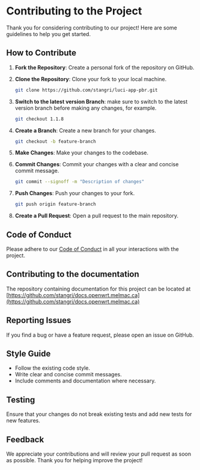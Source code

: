 # Contributing to the Project

Thank you for considering contributing to our project! Here are some guidelines to help you get started.

## How to Contribute

1. **Fork the Repository**: Create a personal fork of the repository on GitHub.
2. **Clone the Repository**: Clone your fork to your local machine.

   ```sh
   git clone https://github.com/stangri/luci-app-pbr.git
   ```

3. **Switch to the latest version Branch**: make sure to switch to the latest version branch before making any changes, for example.

   ```sh
   git checkout 1.1.8
   ```

4. **Create a Branch**: Create a new branch for your changes.

   ```sh
   git checkout -b feature-branch
   ```

5. **Make Changes**: Make your changes to the codebase.
6. **Commit Changes**: Commit your changes with a clear and concise commit message.

   ```sh
   git commit --signoff -m "Description of changes"
   ```

7. **Push Changes**: Push your changes to your fork.

   ```sh
   git push origin feature-branch
   ```

8. **Create a Pull Request**: Open a pull request to the main repository.

## Code of Conduct

Please adhere to our [Code of Conduct](CODE_OF_CONDUCT.md) in all your interactions with the project.

## Contributing to the documentation

The repository containing documentation for this project can be located at [https://github.com/stangri/docs.openwrt.melmac.ca](https://github.com/stangri/docs.openwrt.melmac.ca)

## Reporting Issues

If you find a bug or have a feature request, please open an issue on GitHub.

## Style Guide

- Follow the existing code style.
- Write clear and concise commit messages.
- Include comments and documentation where necessary.

## Testing

Ensure that your changes do not break existing tests and add new tests for new features.

## Feedback

We appreciate your contributions and will review your pull request as soon as possible. Thank you for helping improve the project!
